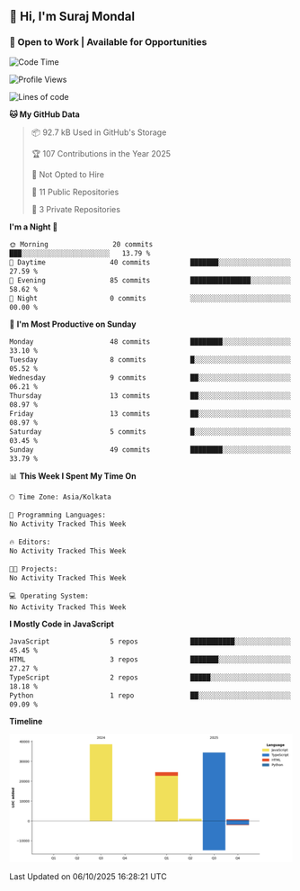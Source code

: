 ## 👋 Hi, I'm Suraj Mondal
### 🚀 Open to Work | Available for Opportunities

<!--START_SECTION:waka-->
![Code Time](http://img.shields.io/badge/Code%20Time-0%20secs-blue)

![Profile Views](http://img.shields.io/badge/Profile%20Views-24-blue)

![Lines of code](https://img.shields.io/badge/From%20Hello%20World%20I%27ve%20Written-99.2%20thousand%20lines%20of%20code-blue)

**🐱 My GitHub Data** 

> 📦 92.7 kB Used in GitHub's Storage 
 > 
> 🏆 107 Contributions in the Year 2025
 > 
> 🚫 Not Opted to Hire
 > 
> 📜 11 Public Repositories 
 > 
> 🔑 3 Private Repositories 
 > 
**I'm a Night 🦉** 

```text
🌞 Morning                20 commits          ███░░░░░░░░░░░░░░░░░░░░░░   13.79 % 
🌆 Daytime                40 commits          ███████░░░░░░░░░░░░░░░░░░   27.59 % 
🌃 Evening                85 commits          ███████████████░░░░░░░░░░   58.62 % 
🌙 Night                  0 commits           ░░░░░░░░░░░░░░░░░░░░░░░░░   00.00 % 
```
📅 **I'm Most Productive on Sunday** 

```text
Monday                   48 commits          ████████░░░░░░░░░░░░░░░░░   33.10 % 
Tuesday                  8 commits           █░░░░░░░░░░░░░░░░░░░░░░░░   05.52 % 
Wednesday                9 commits           ██░░░░░░░░░░░░░░░░░░░░░░░   06.21 % 
Thursday                 13 commits          ██░░░░░░░░░░░░░░░░░░░░░░░   08.97 % 
Friday                   13 commits          ██░░░░░░░░░░░░░░░░░░░░░░░   08.97 % 
Saturday                 5 commits           █░░░░░░░░░░░░░░░░░░░░░░░░   03.45 % 
Sunday                   49 commits          ████████░░░░░░░░░░░░░░░░░   33.79 % 
```


📊 **This Week I Spent My Time On** 

```text
🕑︎ Time Zone: Asia/Kolkata

💬 Programming Languages: 
No Activity Tracked This Week

🔥 Editors: 
No Activity Tracked This Week

🐱‍💻 Projects: 
No Activity Tracked This Week

💻 Operating System: 
No Activity Tracked This Week
```

**I Mostly Code in JavaScript** 

```text
JavaScript               5 repos             ███████████░░░░░░░░░░░░░░   45.45 % 
HTML                     3 repos             ███████░░░░░░░░░░░░░░░░░░   27.27 % 
TypeScript               2 repos             █████░░░░░░░░░░░░░░░░░░░░   18.18 % 
Python                   1 repo              ██░░░░░░░░░░░░░░░░░░░░░░░   09.09 % 
```



**Timeline**

![Lines of Code chart](https://raw.githubusercontent.com/Clay990/Clay990/main/assets/bar_graph.png)


 Last Updated on 06/10/2025 16:28:21 UTC
<!--END_SECTION:waka-->
